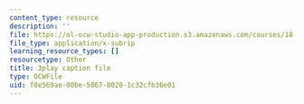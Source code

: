 ```yaml
---
content_type: resource
description: ''
file: https://ol-ocw-studio-app-production.s3.amazonaws.com/courses/18-01sc-single-variable-calculus-fall-2010/f0e569ae00be586780201c32cfb36e01_-MI0b4h3rS0.vtt
file_type: application/x-subrip
learning_resource_types: []
resourcetype: Other
title: 3play caption file
type: OCWFile
uid: f0e569ae-00be-5867-8020-1c32cfb36e01
---
```

